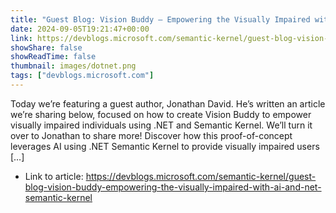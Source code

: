 ```yaml
---
title: "Guest Blog: Vision Buddy – Empowering the Visually Impaired with AI and .NET Semantic Kernel"
date: 2024-09-05T19:21:47+00:00
link: https://devblogs.microsoft.com/semantic-kernel/guest-blog-vision-buddy-empowering-the-visually-impaired-with-ai-and-net-semantic-kernel
showShare: false
showReadTime: false
thumbnail: images/dotnet.png
tags: ["devblogs.microsoft.com"]
---
```

Today we’re featuring a guest author, Jonathan David. He’s written an article we’re sharing below, focused on how to create Vision Buddy to empower visually impaired individuals using .NET and Semantic Kernel. We’ll turn it over to Jonathan to share more! Discover how this proof-of-concept leverages AI using .NET Semantic Kernel to provide visually impaired users […]

- Link to article: https://devblogs.microsoft.com/semantic-kernel/guest-blog-vision-buddy-empowering-the-visually-impaired-with-ai-and-net-semantic-kernel
